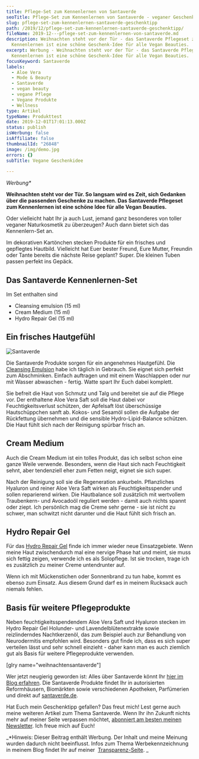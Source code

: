 ```yaml
---
title: Pflege-Set zum Kennenlernen von Santaverde
seoTitle: Pflege-Set zum Kennenlernen von Santaverde - veganer Geschenktipp
slug: pflege-set-zum-kennenlernen-santaverde-geschenktipp
path: /2019/12/pflege-set-zum-kennenlernen-santaverde-geschenktipp/
fileName: 2019-12---pflege-set-zum-kennenlernen-von-santaverde.md
description: Weihnachten steht vor der Tür - das Santaverde Pflegeset zum
  Kennenlernen ist eine schöne Geschenk-Idee für alle Vegan Beauties.
excerpt: Werbung - Weihnachten steht vor der Tür - das Santaverde Pflegeset zum
  Kennenlernen ist eine schöne Geschenk-Idee für alle Vegan Beauties.
focusKeyword: Santaverde
labels:
  - Aloe Vera
  - Mode & Beauty
  - Santaverde
  - vegan beauty
  - vegane Pflege
  - Vegane Produkte
  - Wellness
type: Artikel
typeName: Produkttest
date: 2019-12-01T17:01:13.000Z
status: publish
isWerbung: false
isAffiliate: false
thumbnailId: "26848"
image: /img/demo.jpg
errors: {}
subTitle: Vegane Geschenkidee
  
---
```


_Werbung\*_

**Weihnachten steht vor der Tür. So langsam wird es Zeit, sich Gedanken über die
passenden Geschenke zu machen. Das Santaverde Pflegeset zum Kennenlernen ist
eine schöne Idee für alle Vegan Beauties.**

Oder vielleicht habt Ihr ja auch Lust, jemand ganz besonderes von toller veganer
Naturkosmetik zu überzeugen? Auch dann bietet sich das Kennenlern-Set an.

Im dekorativen Kartönchen stecken Produkte für ein frisches und gepflegtes
Hautbild. Vielleicht hat Euer bester Freund, Eure Mutter, Freundin oder Tante
bereits die nächste Reise geplant? Super. Die kleinen Tuben passen perfekt ins
Gepäck.

## Das Santaverde Kennenlernen-Set

Im Set enthalten sind

- Cleansing emulsion (15 ml)
- Cream Medium (15 ml)
- Hydro Repair Gel (15 ml)

## Ein frisches Hautgefühl

![Santaverde](http://cardamonchai.com/wp-content/uploads/2019/11/2019-11-17-santaverde-1-400x533.jpg)

Die Santaverde Produkte sorgen für ein angenehmes Hautgefühl. Die
[Cleansing Emulsion](/2019/04/santaverde-aloe-vera-reinigungsemulsion/) habe ich
täglich in Gebrauch. Sie eignet sich perfekt zum Abschminken. Einfach auftragen
und mit einem Waschlappen oder nur mit Wasser abwaschen - fertig. Watte spart
Ihr Euch dabei komplett.

Sie befreit die Haut von Schmutz und Talg und bereitet sie auf die Pflege vor.
Der enthaltene Aloe Vera Saft soll die Haut dabei vor Feuchtigkeitsverlust
schützen, der Apfelsaft löst überschüssige Hautschüppchen sanft ab. Kokos- und
Sesamöl sollen die Aufgabe der Rückfettung übernehmen und die sensible
Hydro-Lipid-Balance schützen. Die Haut fühlt sich nach der Reinigung spürbar
frisch an.

## Cream Medium

Auch die Cream Medium ist ein tolles Produkt, das ich selbst schon eine ganze
Weile verwende. Besonders, wenn die Haut sich nach Feuchtigkeit sehnt, aber
tendenziell eher zum Fetten neigt, eignet sie sich super.

Nach der Reinigung soll sie die Regeneration ankurbeln. Pflanzliches Hyaluron
und reiner Aloe Vera Saft wirken als Feuchtigkeitsspender und sollen reparierend
wirken. Die Hautbalance soll zusätzlich mit wertvollem Traubenkern- und
Avocadoöl reguliert werden - damit auch nichts spannt oder ziept. Ich persönlich
mag die Creme sehr gerne - sie ist nicht zu schwer, man schwitzt nicht darunter
und die Haut fühlt sich frisch an.

## Hydro Repair Gel

Für das [Hydro Repair Gel](/2018/06/mit-santaverde-auf-reisen/) finde ich immer
wieder neue Einsatzgebiete. Wenn meine Haut zwischendurch mal eine nervige Phase
hat und meint, sie muss sich fettig zeigen, verwende ich es als Solopflege. Ist
sie trocken, trage ich es zusätzlich zu meiner Creme untendrunter auf.

Wenn ich mit Mückenstichen oder Sonnenbrand zu tun habe, kommt es ebenso zum
Einsatz. Aus diesem Grund darf es in meinem Rucksack auch niemals fehlen.

## Basis für weitere Pflegeprodukte

Neben feuchtigkeitsspendendem Aloe Vera Saft und Hyaluron stecken im Hydro
Repair Gel Holunder- und Lavendelblütenextrakte sowie reizlinderndes
Nachtkerzenöl, das zum Beispiel auch zur Behandlung von Neurodermitis empfohlen
wird. Besonders gut finde ich, dass es sich super verteilen lässt und sehr
schnell einzieht - daher kann man es auch ziemlich gut als Basis für weitere
Pflegeprodukte verwenden.

[glry name="weihnachtensantaverde"]

Wer jetzt neugierig geworden ist: Alles über Santaverde könnt Ihr
[hier im Blog erfahren](/tag/santaverde/). Die Santaverde Produkte findet Ihr in
autorisierten Reformhäusern, Biomärkten sowie verschiedenen Apotheken,
Parfümerien und direkt auf [santaverde.de](https://www.santaverde.de/).

Hat Euch mein Geschenktipp gefallen? Das freut mich! Lest gerne auch meine
weiteren Artikel zum Thema Santaverde. Wenn Ihr ihn Zukunft nichts mehr auf
meiner Seite verpassen möchtet,
[abonniert am besten meinen Newsletter](#newsletter). Ich freue mich auf Euch!

_\*Hinweis: Dieser Beitrag enthält Werbung. Der Inhalt und meine Meinung wurden
dadurch nicht beeinflusst. Infos zum Thema Werbekennzeichnung in meinem Blog
findet Ihr auf meiner  [Transparenz-Seite](/werbung/). _

  